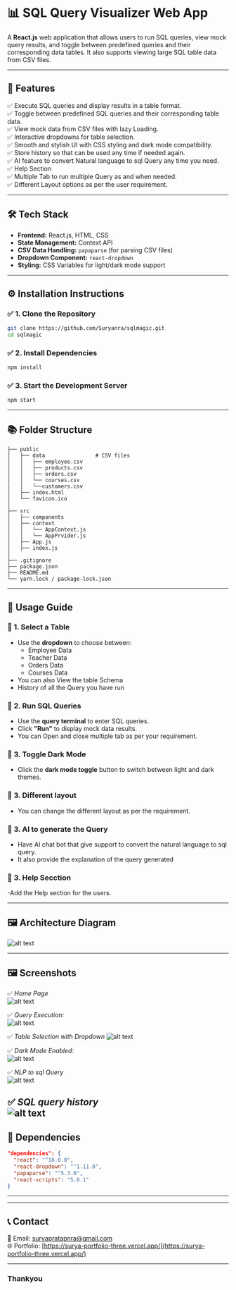 # 📊 SQL Query Visualizer Web App

A **React.js** web application that allows users to run SQL queries, view mock query results, and toggle between predefined queries and their corresponding data tables. It also supports viewing large SQL table data from CSV files.

---

## 🚀 **Features**

✅ Execute SQL queries and display results in a table format.  
✅ Toggle between predefined SQL queries and their corresponding table data.  
✅ View mock data from CSV files with lazy Loading.<br>
✅ Interactive dropdowns for table selection.<br>
✅ Smooth and stylish UI with CSS styling and dark mode compatibility.<br>
✅ Store history so that can be used any time if needed again.<br>
✅ AI feature to convert Natural language to sql Query any time you need.<br>
✅ Help Section<br>
✅ Multiple Tab to run multiple Query as and when needed.<br>
✅ Different Layout options as per the user requirement.<br>


---

## 🛠️ **Tech Stack**

- **Frontend:** React.js, HTML, CSS  
- **State Management:** Context API  
- **CSV Data Handling:** `papaparse` (for parsing CSV files)  
- **Dropdown Component:** `react-dropdown`  
- **Styling:** CSS Variables for light/dark mode support  

---

## ⚙️ **Installation Instructions**

### ✅ 1. Clone the Repository
```bash
git clone https://github.com/Suryanra/sqlmagic.git
cd sqlmagic
```

### ✅ 2. Install Dependencies
```bash
npm install
```

### ✅ 3. Start the Development Server
```bash
npm start
```

---

## 📚 **Folder Structure**
```plaintext
├── public                 
│   ├── data                # CSV files
│   │   ├── employee.csv
│   │   ├── products.csv
│   │   ├── orders.csv
│   │   └── courses.csv
|   |   └──customers.csv
│   ├── index.html
│   └── favicon.ico
│
├── src                    
│   ├── components         
│   ├── context            
│   │   └── AppContext.js
│   │   └── AppPrvider.js
│   ├── App.js             
│   ├── index.js           
│
├── .gitignore             
├── package.json           
├── README.md              
└── yarn.lock / package-lock.json
```

---

## 🌟 **Usage Guide**

### 🎯 **1. Select a Table**
- Use the **dropdown** to choose between:
  - Employee Data
  - Teacher Data
  - Orders Data
  - Courses Data
- You can also View the table Schema
- History of all the Query you have run

### 🎯 **2. Run SQL Queries**
- Use the **query terminal** to enter SQL queries.
- Click **"Run"** to display mock data results.
- You can Open and close multiple tab as per your requirement.

### 🎯 **3. Toggle Dark Mode**
- Click the **dark mode toggle** button to switch between light and dark themes.


### 🎯 **3. Different layout**
- You can change the different layout as per the requirement.


### 🎯 **3. AI to generate the Query**
- Have AI chat bot that give support to convert the natural language to sql query.
- It also provide the explanation of the query generated


### 🎯 **3. Help Secction**
-Add the Help section for the users.




---
## 🖼️ **Architecture Diagram**

![alt text](image-6.png)

---

## 🖼️ **Screenshots**

✅ *Home Page*  
![alt text](image.png)

✅ *Query Execution:*  
![alt text](image-1.png)

✅ *Table Selection with Dropdown* 
![alt text](image-2.png)

✅ *Dark Mode Enabled:*  
![alt text](image-3.png)

✅ *NLP to sql Query*  
![alt text](image-4.png)


✅ *SQL query history*  
![alt text](image-5.png)
---

## 🛀 **Dependencies**

```json
"dependencies": {
  "react": "^18.0.0",
  "react-dropdown": "^1.11.0",
  "papaparse": "^5.3.0",
  "react-scripts": "5.0.1"
}
```

---



---

## 📞 **Contact**

📧 Email: [suryapratapnra@gmail.com](mailto:suryapratapnra@gmail.com)  
🌐 Portfolio: [https://surya-portfolio-three.vercel.app/](https://surya-portfolio-three.vercel.app/)  

---

### Thankyou 

